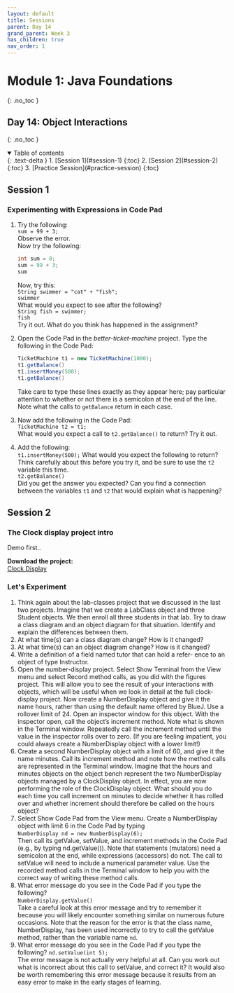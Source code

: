 ```yaml
---
layout: default
title: Sessions
parent: Day 14
grand_parent: Week 3
has_children: true
nav_order: 1
---
```


# Module 1: Java Foundations
{: .no_toc }
## Day 14: Object Interactions
{: .no_toc }

<details open markdown="block">
  <summary>
    Table of contents
  </summary>
  {: .text-delta }
1. [Session 1](#session-1)
   {:toc}
2. [Session 2](#session-2)
   {:toc}
3. [Practice Session](#practice-session)
   {:toc}
</details>

## Session 1
### Experimenting with Expressions in Code Pad

1. Try the following:  
   `sum = 99 + 3;`  
   Observe the error.  
   Now try the following:

   ```java
   int sum = 0;
   sum = 99 + 3;
   sum
   ```

   Now, try this:  
   `String swimmer = "cat" + "fish";`  
   `swimmer`  
   What would you expect to see after the following?  
   `String fish = swimmer;`  
   `fish`  
   Try it out. What do you think has happened in the assignment?

3. Open the Code Pad in the _better-ticket-machine_ project. Type the following in the Code Pad:

   ```java
   TicketMachine t1 = new TicketMachine(1000);
   t1.getBalance()
   t1.insertMoney(500);
   t1.getBalance()
   ```

   Take care to type these lines exactly as they appear here; pay particular attention to whether or not there is a semicolon at the end of the line. Note what the calls to `getBalance` return in each case.
4. Now add the following in the Code Pad:  
   `TicketMachine t2 = t1;`  
   What would you expect a call to `t2.getBalance()` to return? Try it out.
5. Add the following:  
    `t1.insertMoney(500);`
   What would you expect the following to return? Think carefully about this before you try it, and be sure to use the `t2` variable this time.  
   `t2.getBalance()`  
   Did you get the answer you expected? Can you find a connection between the variables `t1` and `t2` that would explain what is happening?

## Session 2
### The Clock display project intro

Demo first..  

**Download the project:**  
[Clock Display](../../../projects/bluej/part03/clock-display.zip)

### Let's Experiment
1. Think again about the lab-classes project that we discussed in the last two projects. Imagine that we create a LabClass object and three Student objects. We then enroll all three students in that lab. Try to draw a class diagram and an object diagram for that situation. Identify and explain the differences between them.
2. At what time(s) can a class diagram change? How is it changed?
3. At what time(s) can an object diagram change? How is it changed?
4. Write a definition of a field named tutor that can hold a refer-
ence to an object of type Instructor.
5. Open the number-display project. Select Show Terminal from the View menu and select Record method calls, as you did with the figures project. This will allow you to see the result of your interactions with objects, which will be useful when we look in detail at the full clock-display project. Now create a NumberDisplay object and give it the name hours, rather than using the default name offered by BlueJ. Use a rollover limit of 24. Open an inspector window for this object. With the inspector open, call the object’s increment method. Note what is shown in the Terminal window. Repeatedly call the increment method until the value in the inspector rolls over to zero. (If you are feeling impatient, you could always create a NumberDisplay object with a lower limit!)
6. Create a second NumberDisplay object with a limit of 60, and give it the name minutes. Call its increment method and note how the method calls are represented in the Terminal window. Imagine that the hours and minutes objects on the object bench represent the two NumberDisplay objects managed by a ClockDisplay object. In effect, you are now performing the role of the ClockDisplay object. What should you do each time you call increment on minutes to decide whether it has rolled over and whether increment should therefore be called on the hours
object?
7. Select Show Code Pad from the View menu. Create a NumberDisplay object with limit 6 in the Code Pad by typing  
`NumberDisplay nd = new NumberDisplay(6);`  
Then call its getValue, setValue, and increment methods in the Code Pad (e.g., by typing nd.getValue()). Note that statements (mutators) need a semicolon at the end, while expressions (accessors) do not. The call to setValue will need to include a numerical parameter value. Use the recorded method calls in the Terminal window to help you with the correct way of writing these method calls.
8. What error message do you see in the Code Pad if you type the following?  
`NumberDisplay.getValue()`  
Take a careful look at this error message and try to remember it because you will likely encounter something similar on numerous future occasions. Note that the reason for the error is that the class name, NumberDisplay, has been used incorrectly to try to call the getValue method, rather than the variable name `nd`.
9. What error message do you see in the Code Pad if you type the following?
`nd.setValue(int 5);`  
The error message is not actually very helpful at all. Can you work out what is incorrect about this call to setValue, and correct it? It would also be worth remembering this error message because it results from an easy error to make in
the early stages of learning.
